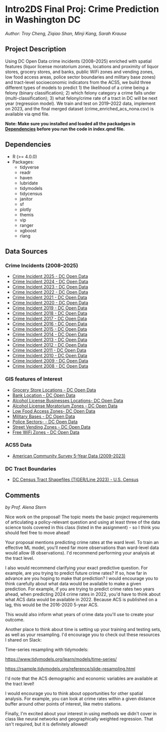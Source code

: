 # Intro2DS Final Proj: Crime Prediction in Washington DC

*Author: Troy Cheng, Ziqiao Shan, Minji Kang, Sarah Krause*

## Project Description

Using DC Open Data crime incidents (2008–2025) enriched with spatial features (liquor license moratorium zones, locations and proximity of liquor stores, grocery stores, and banks, public WiFi zones and vending zones, low food access areas, police sector boundaries and military base zones) and tract-level socioeconomic indicators from the ACS5, we build three different types of models to predict 1) the likelihood of a crime being a felony (binary classification); 2) which felony category a crime falls under (multi-classification); 3) what felony/crime rate of a tract in DC will be next year (regression model). We train and test on 2019–2022 data, implement on 2023, and the final merged dataset (crime_enriched_acs_nona.csv) is available via qmd file. 

**Note: Make sure you installed and loaded all the packadges in [Dependencies](https://github.com/troy-yu-cheng/final-project?tab=readme-ov-file#dependencies) before you run the code in index.qmd file.**

## Dependencies
- R (>= 4.0.0)
- Packages:
  - tidyverse
  - readr
  - haven
  - lubridate
  - tidymodels
  - tidycensus
  - janitor
  - sf
  - plotly
  - themis
  - vip
  - ranger
  - xgboost
  - rlang

## Data Sources

### Crime Incidents (2008–2025)
- [Crime Incident 2025 - DC Open Data](https://opendata.dc.gov/datasets/74d924ddc3374e3b977e6f002478cb9b_7/explore)
- [Crime Incident 2024 - DC Open Data](https://opendata.dc.gov/datasets/c5a9f33ffca546babbd91de1969e742d_6/explore)
- [Crime Incident 2023 - DC Open Data](https://opendata.dc.gov/datasets/89561a4f02ba46cca3c42333425d1b87_5/explore)
- [Crime Incident 2022 - DC Open Data](https://opendata.dc.gov/datasets/f9cc541fc8c04106a05a1a4f1e7e813c_4/explore)
- [Crime Incident 2021 - DC Open Data](https://opendata.dc.gov/datasets/619c5bd17ca2411db0689bb0a211783c_3/explore)
- [Crime Incident 2020 - DC Open Data](https://opendata.dc.gov/datasets/f516e0dd7b614b088ad781b0c4002331_2/explore)
- [Crime Incident 2019 - DC Open Data](https://opendata.dc.gov/datasets/f08294e5286141c293e9202fcd3e8b57_1/explore)
- [Crime Incident 2018 - DC Open Data](https://opendata.dc.gov/datasets/38ba41dd74354563bce28a359b59324e_0/explore)
- [Crime Incident 2017 - DC Open Data](https://opendata.dc.gov/datasets/crime-incidents-in-2017/explore)
- [Crime Incident 2016 - DC Open Data](https://opendata.dc.gov/datasets/bda20763840448b58f8383bae800a843_26/explore)
- [Crime Incident 2015 - DC Open Data](https://opendata.dc.gov/datasets/35034fcb3b36499c84c94c069ab1a966_27/explore)
- [Crime Incident 2014 - DC Open Data](https://opendata.dc.gov/datasets/6eaf3e9713de44d3aa103622d51053b5_9/explore)
- [Crime Incident 2013 - DC Open Data](https://opendata.dc.gov/datasets/5fa2e43557f7484d89aac9e1e76158c9_10/explore)
- [Crime Incident 2012 - DC Open Data](https://opendata.dc.gov/datasets/010ac88c55b1409bb67c9270c8fc18b5_11/explore)
- [Crime Incident 2011 - DC Open Data](https://opendata.dc.gov/datasets/9d5485ffae914c5f97047a7dd86e115b_35/explore)
- [Crime Incident 2010 - DC Open Data](https://opendata.dc.gov/datasets/fdacfbdda7654e06a161352247d3a2f0_34/explore)
- [Crime Incident 2009 - DC Open Data](https://opendata.dc.gov/datasets/73cd2f2858714cd1a7e2859f8e6e4de4_33/explore)
- [Crime Incident 2008 - DC Open Data](https://opendata.dc.gov/datasets/180d56a1551c4e76ac2175e63dc0dce9_32/explore)

### GIS features of Interest
- [Grocery Store Locations - DC Open Data](https://opendata.dc.gov/datasets/1d7c9d0e3aac49c1aa88d377a3bae430_4/explore)
- [Bank Location - DC Open Data](https://opendata.dc.gov/datasets/dfc51a5bd29347d0a2399743d3144d31_0/explore)
- [Alcohol License Businesses Locations- DC Open Data](https://opendata.dc.gov/datasets/cabe9dcef0b344518c7fae1a3def7de1_5/explore)
- [Alcohol License Moratorium Zones - DC Open Data](https://opendata.dc.gov/datasets/1092394719a44d72af2c9b6ddb269551_35/explore)
- [Low Food Access Zones- DC Open Data](https://opendata.dc.gov/datasets/9b4355a8e1e345ea8350b77516163dd4_61/explore)
- [Military Bases - DC Open Data](https://opendata.dc.gov/datasets/21ee426eddc14014b80535cd6b8316e7_11/explore)
- [Police Sectors- - DC Open Data](https://opendata.dc.gov/datasets/6ac17c2ff8cc4e20b3768dd1b98adf7a_23/explore)
- [Street Vending Zones - DC Open Data](https://opendata.dc.gov/datasets/e05b93650d0a47ab846db46d2ba08b05_159/explore)
- [Free WiFi Zones - DC Open Data](https://opendata.dc.gov/datasets/0a73011064ae4580a4a8539de03060d1_14/explore)

### ACS5 Data
- [American Community Survey 5-Year Data (2009-2023)](https://www.census.gov/data/developers/data-sets/acs-5year.html)

### DC Tract Boundaries
- [DC Census Tract Shapefiles (TIGER/Line 2023) - U.S. Census](https://www2.census.gov/geo/tiger/TIGER2023/TRACT/)


## Comments

*by Prof. Alena Stern*

Nice work on the proposal! The topic meets the basic project requirements of articulating a policy-relevant question and using at least three of the data science tools covered in this class (listed in the assignment) - so I think you should feel free to move ahead!

Your proposal mentions predicting crime rates at the ward level. To train an effective ML model, you'll need far more observations than ward-level data would allow (8 observations). I'd recommend performing your analysis at the tract level. 

I also would recommend clarifying your exact predictive question. For example, are you trying to predict future crime rates? If so, how far in advance are you hoping to make that prediction? I would encourage you to think carefully about what data would be available to make a given prediction. For example, if you are trying to predict crime rates two years ahead, when predicting 2024 crime rates in 2022, you'd have to think about what ACS data would be available in 2022. Because ACS is published on a lag, this would be the 2016-2020 5-year ACS. 

This would also inform what years of crime data you'll use to create your outcome.

Another place to think about time is setting up your training and testing sets, as well as your resampling. I'd encourage you to check out these resources I shared on Slack:

Time-series resampling with tidymodels:

<https://www.tidymodels.org/learn/models/time-series/>

<https://rsample.tidymodels.org/reference/slide-resampling.html>

I'd note that the ACS demographic and economic variables are available at the tract level!

I would encourage you to think about opportunities for other spatial analysis. For example, you can look at crime rates within a given distance buffer around other points of interest, like metro stations. 

Finally, I'm excited about your interest in using methods we didn't cover in class like neural networks and geographically weighted regression. That isn't required, but it is definitely allowed!
